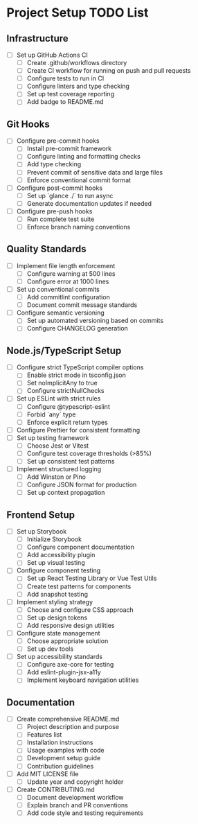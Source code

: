 # Project Setup TODO List

## Infrastructure

- [ ] Set up GitHub Actions CI
  - [ ] Create .github/workflows directory
  - [ ] Create CI workflow for running on push and pull requests
  - [ ] Configure tests to run in CI
  - [ ] Configure linters and type checking
  - [ ] Set up test coverage reporting
  - [ ] Add badge to README.md

## Git Hooks

- [ ] Configure pre-commit hooks
  - [ ] Install pre-commit framework
  - [ ] Configure linting and formatting checks
  - [ ] Add type checking
  - [ ] Prevent commit of sensitive data and large files
  - [ ] Enforce conventional commit format
- [ ] Configure post-commit hooks
  - [ ] Set up \`glance ./\` to run async
  - [ ] Generate documentation updates if needed
- [ ] Configure pre-push hooks
  - [ ] Run complete test suite
  - [ ] Enforce branch naming conventions

## Quality Standards

- [ ] Implement file length enforcement
  - [ ] Configure warning at 500 lines
  - [ ] Configure error at 1000 lines
- [ ] Set up conventional commits
  - [ ] Add commitlint configuration
  - [ ] Document commit message standards
- [ ] Configure semantic versioning
  - [ ] Set up automated versioning based on commits
  - [ ] Configure CHANGELOG generation

## Node.js/TypeScript Setup

- [ ] Configure strict TypeScript compiler options
  - [ ] Enable strict mode in tsconfig.json
  - [ ] Set noImplicitAny to true
  - [ ] Configure strictNullChecks
- [ ] Set up ESLint with strict rules
  - [ ] Configure @typescript-eslint
  - [ ] Forbid \`any\` type
  - [ ] Enforce explicit return types
- [ ] Configure Prettier for consistent formatting
- [ ] Set up testing framework
  - [ ] Choose Jest or Vitest
  - [ ] Configure test coverage thresholds (>85%)
  - [ ] Set up consistent test patterns
- [ ] Implement structured logging
  - [ ] Add Winston or Pino
  - [ ] Configure JSON format for production
  - [ ] Set up context propagation

## Frontend Setup

- [ ] Set up Storybook
  - [ ] Initialize Storybook
  - [ ] Configure component documentation
  - [ ] Add accessibility plugin
  - [ ] Set up visual testing
- [ ] Configure component testing
  - [ ] Set up React Testing Library or Vue Test Utils
  - [ ] Create test patterns for components
  - [ ] Add snapshot testing
- [ ] Implement styling strategy
  - [ ] Choose and configure CSS approach
  - [ ] Set up design tokens
  - [ ] Add responsive design utilities
- [ ] Configure state management
  - [ ] Choose appropriate solution
  - [ ] Set up dev tools
- [ ] Set up accessibility standards
  - [ ] Configure axe-core for testing
  - [ ] Add eslint-plugin-jsx-a11y
  - [ ] Implement keyboard navigation utilities

## Documentation

- [ ] Create comprehensive README.md
  - [ ] Project description and purpose
  - [ ] Features list
  - [ ] Installation instructions
  - [ ] Usage examples with code
  - [ ] Development setup guide
  - [ ] Contribution guidelines
- [ ] Add MIT LICENSE file
  - [ ] Update year and copyright holder
- [ ] Create CONTRIBUTING.md
  - [ ] Document development workflow
  - [ ] Explain branch and PR conventions
  - [ ] Add code style and testing requirements
